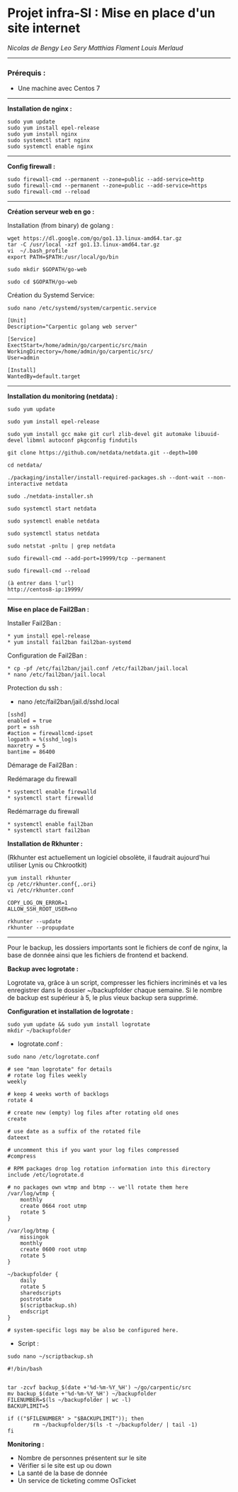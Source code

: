 Projet infra-SI : 
Mise en place d'un site internet
=
_Nicolas de Bengy_
_Leo Sery_
_Matthias Flament_
_Louis Merlaud_
***
### __Prérequis :__
* Une machine avec Centos 7

***

__Installation de nginx :__

```
sudo yum update
sudo yum install epel-release
sudo yum install nginx
sudo systemctl start nginx
sudo systemctl enable nginx
```

***

__Config firewall :__

```
sudo firewall-cmd --permanent --zone=public --add-service=http
sudo firewall-cmd --permanent --zone=public --add-service=https
sudo firewall-cmd --reload
```

***

__Création serveur web en go :__

Installation (from binary) de golang : 
```
wget https://dl.google.com/go/go1.13.linux-amd64.tar.gz
tar -C /usr/local -xzf go1.13.linux-amd64.tar.gz
vi  ~/.bash_profile
export PATH=$PATH:/usr/local/go/bin

sudo mkdir $GOPATH/go-web

sudo cd $GOPATH/go-web

```
Création du Systemd Service:
```
sudo nano /etc/systemd/system/carpentic.service
```
```
[Unit]
Description="Carpentic golang web server"

[Service]
ExectStart=/home/admin/go/carpentic/src/main
WorkingDirectory=/home/admin/go/carpentic/src/
User=admin

[Install]
WantedBy=default.target
```
***

__Installation du monitoring (netdata) :__

```
sudo yum update

sudo yum install epel-release

sudo yum install gcc make git curl zlib-devel git automake libuuid-devel libmnl autoconf pkgconfig findutils

git clone https://github.com/netdata/netdata.git --depth=100

cd netdata/

./packaging/installer/install-required-packages.sh --dont-wait --non-interactive netdata

sudo ./netdata-installer.sh

sudo systemctl start netdata

sudo systemctl enable netdata

sudo systemctl status netdata

sudo netstat -pnltu | grep netdata

sudo firewall-cmd --add-port=19999/tcp --permanent

sudo firewall-cmd --reload

(à entrer dans l'url)
http://centos8-ip:19999/
```
 
***

__Mise en place de Fail2Ban :__

Installer Fail2Ban :
```
* yum install epel-release
* yum install fail2ban fail2ban-systemd
```
Configuration de Fail2Ban :
```
* cp -pf /etc/fail2ban/jail.conf /etc/fail2ban/jail.local
* nano /etc/fail2ban/jail.local
```

Protection du ssh :

* nano /etc/fail2ban/jail.d/sshd.local

```
[sshd]
enabled = true
port = ssh
#action = firewallcmd-ipset
logpath = %(sshd_log)s
maxretry = 5
bantime = 86400
```

Démarage de Fail2Ban :

Redémarage du firewall
```
* systemctl enable firewalld
* systemctl start firewalld
```
Redémarrage du firewall
```
* systemctl enable fail2ban
* systemctl start fail2ban 
```

__Installation de Rkhunter :__

(Rkhunter est actuellement un logiciel obsolète, il faudrait aujourd'hui utiliser Lynis ou Chkrootkit)
```
yum install rkhunter
cp /etc/rkhunter.conf{,.ori}
vi /etc/rkhunter.conf
```
```
COPY_LOG_ON_ERROR=1
ALLOW_SSH_ROOT_USER=no
```
```
rkhunter --update
rkhunter --propupdate
```

***
Pour le backup, les dossiers importants sont le fichiers de conf de nginx, la base de donnée ainsi que les fichiers de frontend et backend.

__Backup avec logrotate :__

Logrotate va, grâce à un script, compresser les fichiers incriminés et va les enregistrer dans le dossier ~/backupfolder chaque semaine. Si le nombre de backup est supérieur à 5, le plus vieux backup sera supprimé.

__Configuration et installation de logrotate :__ 

```
sudo yum update && sudo yum install logrotate
mkdir ~/backupfolder
```
* logrotate.conf :
```
sudo nano /etc/logrotate.conf

# see "man logrotate" for details
# rotate log files weekly
weekly

# keep 4 weeks worth of backlogs
rotate 4

# create new (empty) log files after rotating old ones
create

# use date as a suffix of the rotated file
dateext

# uncomment this if you want your log files compressed
#compress

# RPM packages drop log rotation information into this directory
include /etc/logrotate.d

# no packages own wtmp and btmp -- we'll rotate them here
/var/log/wtmp {
    monthly
    create 0664 root utmp
    rotate 5
}

/var/log/btmp {
    missingok
    monthly
    create 0600 root utmp
    rotate 5
}

~/backupfolder {
    daily
    rotate 5
    sharedscripts
    postrotate
    $(scriptbackup.sh)
    endscript
}

# system-specific logs may be also be configured here.
```

* Script :
```
sudo nano ~/scriptbackup.sh

#!/bin/bash


tar -zcvf backup_$(date +'%d-%m-%Y_%H') ~/go/carpentic/src
mv backup_$(date +'%d-%m-%Y_%H') ~/backupfolder
FILENUMBER=$(ls ~/backupfolder | wc -l)
BACKUPLIMIT=5

if (("$FILENUMBER" > "$BACKUPLIMIT")); then
        rm ~/backupfolder/$(ls -t ~/backupfolder/ | tail -1)
fi
```



__Monitoring :__

* Nombre de personnes présentent sur le site
* Vérifier si le site est up ou down
* La santé de la base de donnée
* Un service de ticketing comme OsTicket
